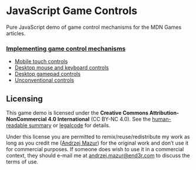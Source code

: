 # JavaScript Game Controls
Pure JavaScript demo of game control mechanisms for the MDN Games articles.

### [Implementing game control mechanisms](https://developer.mozilla.org/en-US/docs/Games/Techniques/Control_mechanisms)

- [Mobile touch controls](https://developer.mozilla.org/en-US/docs/Games/Techniques/Control_mechanisms/Mobile_touch)
- [Desktop mouse and keyboard controls](https://developer.mozilla.org/en-US/docs/Games/Techniques/Control_mechanisms/Desktop_with_mouse_and_keyboard)
- [Desktop gamepad controls](https://developer.mozilla.org/en-US/docs/Games/Techniques/Control_mechanisms/Desktop_with_gamepad)
- [Unconventional controls](https://developer.mozilla.org/en-US/docs/Games/Techniques/Control_mechanisms/Other)

## Licensing

This game demo is licensed under the **Creative Commons Attribution-NonCommercial 4.0 International** (CC BY-NC 4.0). See the [human-readable summary](http://creativecommons.org/licenses/by-nc/4.0/) or [legalcode](http://creativecommons.org/licenses/by-nc/4.0/legalcode) for details.

Under this license you are permitted to remix/reuse/redistribute my work as long as you credit me ([Andrzej Mazur](http://end3r.com/)) for the original work and don’t use it for commercial purposes. If someone does wish to use it in a commercial context, they should e-mail me at andrzej.mazur@end3r.com to discuss the terms of use.